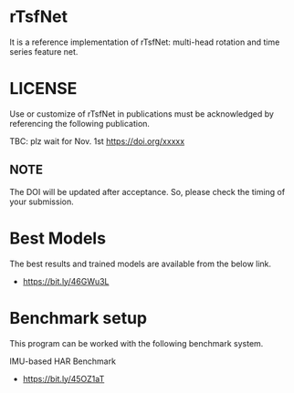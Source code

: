 # rTsfNet

It is a reference implementation of rTsfNet: multi-head rotation and time series feature net.

# LICENSE
Use or customize of rTsfNet in publications must be acknowledged by referencing the following publication. 

TBC: plz wait for Nov. 1st
https://doi.org/xxxxx

## NOTE
The DOI will be updated after acceptance. So, please check the timing of your submission.

# Best Models
The best results and trained models are available from the below link.
- https://bit.ly/46GWu3L

# Benchmark setup
This program can be worked with the following benchmark system.

IMU-based HAR Benchmark
- https://bit.ly/45OZ1aT
